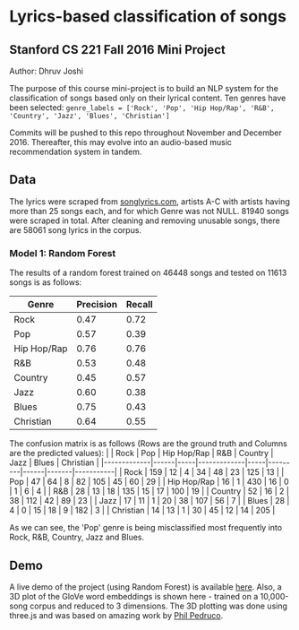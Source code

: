 # Lyrics-based classification of songs 
## Stanford CS 221 Fall 2016 Mini Project
Author: Dhruv Joshi

The purpose of this course mini-project is to build an NLP system for the classification of songs based only on their lyrical content. Ten genres have been selected: 
`genre_labels = ['Rock', 'Pop', 'Hip Hop/Rap', 'R&B', 'Country', 'Jazz', 'Blues', 'Christian']`

Commits will be pushed to this repo throughout November and December 2016. Thereafter, this may evolve into an audio-based music recommendation system in tandem.

## Data
The lyrics were scraped from [songlyrics.com](http://songlyrics.com), artists A-C with artists having more than 25 songs each, and for which Genre was not NULL. 81940 songs were scraped in total. After cleaning and removing unusable songs, there are 58061 song lyrics in the corpus.

### Model 1: Random Forest
The results of a random forest trained on 46448 songs and tested on 11613 songs is as follows:

| Genre       	| Precision       	| Recall         	|
|-------------	|-----------------	|----------------	|
| Rock        	| 0.47  			| 0.72 				|
| Pop			| 0.57  			| 0.39 				|
| Hip Hop/Rap   | 0.76  			| 0.76 				|
| R&B         	| 0.53 			 	| 0.48 				|
| Country     	| 0.45  			| 0.57 				|
| Jazz        	| 0.60   			| 0.38 				|
| Blues       	| 0.75  			| 0.43 				|
| Christian   	| 0.64 				| 0.55 				|

The confusion matrix is as follows (Rows are the ground truth and Columns are the predicted values):
|             | Rock | Pop | Hip Hop/Rap | R&B | Country | Jazz | Blues | Christian | 
|-------------|------|-----|-------------|-----|---------|------|-------|-----------| 
| Rock        | 159  | 12  | 4           | 34  | 48      | 23   | 125   | 13        | 
| Pop         | 47   | 64  | 8           | 82  | 105     | 45   | 60    | 29        | 
| Hip Hop/Rap | 16   | 1   | 430         | 16  | 0       | 1    | 6     | 4         | 
| R&B         | 28   | 13  | 18          | 135 | 15      | 17   | 100   | 19        | 
| Country     | 52   | 16  | 2           | 38  | 112     | 42   | 89    | 23        | 
| Jazz        | 17   | 11  | 1           | 20  | 38      | 107  | 56    | 7         | 
| Blues       | 28   | 4   | 0           | 15  | 18      | 9    | 182   | 3         | 
| Christian   | 14   | 13  | 1           | 30  | 45      | 12   | 14    | 205       | 

As we can see, the 'Pop' genre is being misclassified most frequently into Rock, R&B, Country, Jazz and Blues.


## Demo
A live demo of the project (using Random Forest) is available [here](http://derbedhruv.webfactional.com/cs221_project). Also, a 3D plot of the GloVe word embeddings is shown here - trained on a 10,000-song corpus and reduced to 3 dimensions. The 3D plotting was done using three.js and was based on amazing work by [Phil Pedruco](http://bl.ocks.org/phil-pedruco/9913243#index.html).
